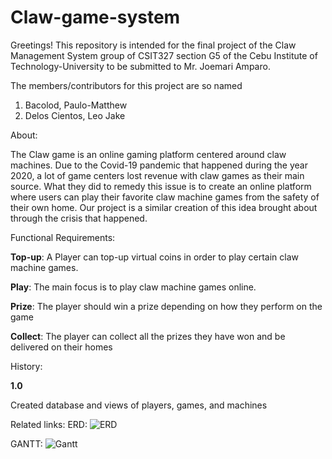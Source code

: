 # Claw-game-system
Greetings! This repository is intended for the final project of the Claw Management System group of CSIT327 section G5 of the Cebu Institute of Technology-University to be submitted to Mr. Joemari Amparo.

The members/contributors for this project are so named
1. Bacolod, Paulo-Matthew
2. Delos Cientos, Leo Jake

About: 

The Claw game is an online gaming platform centered around claw machines. Due to the Covid-19 pandemic that happened during the year 2020, a lot of game centers lost revenue with claw games as their main source. What they did to remedy this issue is to create an online platform where users can play their favorite claw machine games from the safety of their own home. Our project is a similar creation of this idea brought about through the crisis that happened.

Functional Requirements:

**Top-up**: A Player can top-up virtual coins in order to play certain claw machine games.

**Play**: The main focus is to play claw machine games online.

**Prize**: The player should win a prize depending on how they perform on the game

**Collect**: The player can collect all the prizes they have won and be delivered on their homes

History:  

**1.0**

Created database and views of players, games, and machines

Related links:
ERD: ![ERD](https://github.com/user-attachments/assets/53e33678-ae6b-4fc0-8166-6adea5e507f5)

GANTT: ![Gantt](https://github.com/user-attachments/assets/670704d9-c46a-436a-91ca-e243b5514a55)
